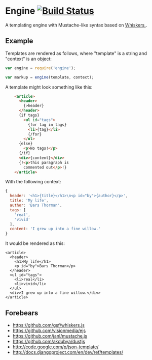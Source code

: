 # Engine [![Build Status](https://travis-ci.org/decanat/engine.svg?branch=master)](https://travis-ci.org/decanat/engine)

A templating engine with Mustache-like syntax based on [Whiskers.](https://github.com/gsf/whiskers.js).

## Example

Templates are rendered as follows, where "template" is a string and "context"
is an object:

```js
var engine = require('engine');

var markup = engine(template, context);
```

A template might look something like this:

```html
    <article>
      <header>
        {>header}
      </header>
      {if tags}
        <ul id="tags">
          {for tag in tags}
          <li>{tag}</li>
          {/for}
        </ul>
      {else}
        <p>No tags!</p>
      {/if}
      <div>{content}</div>
      {!<p>this paragraph is 
        commented out</p>!}
    </article>
```

With the following context:

```js
{
  header: '<h1>{title}</h1>\n<p id="by">{author}</p>',
  title: 'My life',
  author: 'Bars Thorman',
  tags: [
    'real',
    'vivid'
  ],
  content: 'I grew up into a fine willow.'
}
```

It would be rendered as this:

```
<article>
  <header>
    <h1>My life</h1>
    <p id="by">Bars Thorman</p>
  </header>
  <ul id="tags">
    <li>real</li>
    <li>vivid</li>
  </ul>
  <div>I grew up into a fine willow.</div>
</article>
```

Forebears
---------

* <https://github.com/gsf/whiskers.js>
* <https://github.com/visionmedia/ejs>
* <https://github.com/janl/mustache.js>
* <https://github.com/akdubya/dustjs>
* <http://code.google.com/p/json-template/>
* <http://docs.djangoproject.com/en/dev/ref/templates/>
